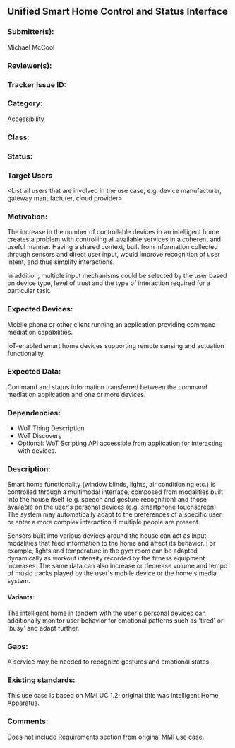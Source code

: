 ## Unified Smart Home Control and Status Interface

### Submitter(s): 

Michael McCool

### Reviewer(s):

<Suggest reviewers>

### Tracker Issue ID:

<please leave blank>

### Category:

Accessibility

### Class:

<please leave blank>

### Status:

<please leave blank>

### Target Users

<List all users that are involved in the use case, e.g. device manufacturer, gateway manufacturer, cloud provider>

### Motivation:

The increase in the number of controllable devices in an
intelligent home creates a problem with controlling all available services
in a coherent and useful manner.
Having a shared context,
built from information collected through sensors and direct user input,
 would improve recognition of user intent, and thus simplify interactions.

In addition,
multiple input mechanisms could be selected by the user based on device type,
level of trust and the type of interaction required for a particular task.

### Expected Devices:

Mobile phone or other client running an application providing command
mediation capabilities.

IoT-enabled smart home devices supporting
remote sensing and actuation functionality.

### Expected Data:

Command and status information transferred between the command mediation
application and one or more devices.

### Dependencies:

- WoT Thing Description
- WoT Discovery
- Optional: WoT Scripting API accessible from application for interacting 
  with devices.

### Description:

Smart home functionality (window blinds, lights, air conditioning etc.)
is controlled through a multimodal interface,
composed from modalities built into the house itself
(e.g. speech and gesture recognition)
and those available on the user's personal devices
(e.g. smartphone touchscreen).
The system may automatically adapt to the preferences of a specific user,
or enter a more complex interaction if multiple people are present.

Sensors built into various devices around the house can act as input
modalities that feed information to the home and affect its behavior.
For example,
lights and temperature in the gym room can be adapted dynamically
as workout intensity recorded by the fitness equipment increases.
The same data can also increase or decrease volume and tempo of music tracks
played by the user's mobile device or the home's media system.

#### Variants:

The intelligent home in tandem with the user's personal
devices can additionally monitor user behavior for emotional patterns
such as 'tired' or 'busy' and adapt further.

### Gaps:

A service may be needed to recognize gestures and emotional states.

### Existing standards:

This use case is based on MMI UC 1.2; original title was Intelligent Home Apparatus.

### Comments:

Does not include Requirements section from original MMI use case.
